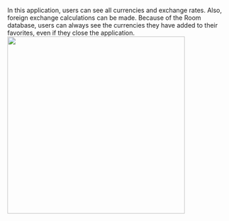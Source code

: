 In this application, users can see all currencies and exchange rates. Also, foreign exchange calculations can be made. Because of the Room database, users can always see the currencies they have added to their favorites, even if they close the application.
<img src = "https://github.com/user-attachments/assets/e26f4f6b-1d0b-40c4-b4c9-d1f3eaf58eec" width="400"/>
